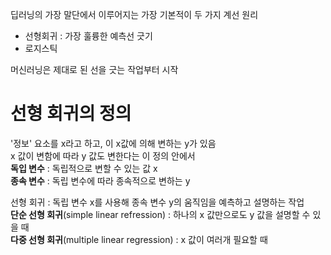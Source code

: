 딥러닝의 가장 말단에서 이루어지는 가장 기본적이 두 가지 계선 원리
- 선형회귀 : 가장 훌륭한 예측선 긋기
- 로지스틱 

머신러닝은 제대로 된 선을 긋는 작업부터 시작

# 선형 회귀의 정의

'정보' 요소를 x라고 하고, 이 x값에 의해 변하는 y가 있음  
x 값이 변함에 따라 y 값도 변한다는 이 정의 안에서  
**독입 변수**  : 독립적으로 변할 수 있는 값 x  
**종속 변수** : 독립 변수에 따라 종속적으로 변하는 y

선형 회귀 : 독립 변수 x를 사용해 종속 변수 y의 움직임을 예측하고 설명하는 작업  
**단순 선형 회귀**(simple linear refression) : 하나의 x 값만으로도 y 값을 설명할 수 있을 때  
**다중 선형 회귀**(multiple linear regression) : x 값이 여러개 필요할 때



